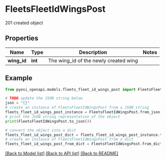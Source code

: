 # FleetsFleetIdWingsPost

201 created object

## Properties

Name | Type | Description | Notes
------------ | ------------- | ------------- | -------------
**wing_id** | **int** | The wing_id of the newly created wing | 

## Example

```python
from pyesi_openapi.models.fleets_fleet_id_wings_post import FleetsFleetIdWingsPost

# TODO update the JSON string below
json = "{}"
# create an instance of FleetsFleetIdWingsPost from a JSON string
fleets_fleet_id_wings_post_instance = FleetsFleetIdWingsPost.from_json(json)
# print the JSON string representation of the object
print(FleetsFleetIdWingsPost.to_json())

# convert the object into a dict
fleets_fleet_id_wings_post_dict = fleets_fleet_id_wings_post_instance.to_dict()
# create an instance of FleetsFleetIdWingsPost from a dict
fleets_fleet_id_wings_post_from_dict = FleetsFleetIdWingsPost.from_dict(fleets_fleet_id_wings_post_dict)
```
[[Back to Model list]](../README.md#documentation-for-models) [[Back to API list]](../README.md#documentation-for-api-endpoints) [[Back to README]](../README.md)


